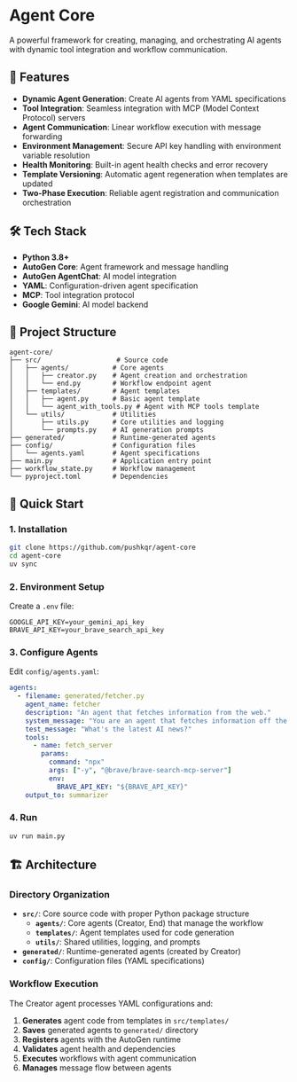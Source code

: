 # Agent Core

A powerful framework for creating, managing, and orchestrating AI agents with dynamic tool integration and workflow communication.

## 🚀 Features

- **Dynamic Agent Generation**: Create AI agents from YAML specifications
- **Tool Integration**: Seamless integration with MCP (Model Context Protocol) servers
- **Agent Communication**: Linear workflow execution with message forwarding
- **Environment Management**: Secure API key handling with environment variable resolution
- **Health Monitoring**: Built-in agent health checks and error recovery
- **Template Versioning**: Automatic agent regeneration when templates are updated
- **Two-Phase Execution**: Reliable agent registration and communication orchestration

## 🛠️ Tech Stack

- **Python 3.8+**
- **AutoGen Core**: Agent framework and message handling
- **AutoGen AgentChat**: AI model integration
- **YAML**: Configuration-driven agent specification
- **MCP**: Tool integration protocol
- **Google Gemini**: AI model backend

## 📁 Project Structure

```
agent-core/
├── src/                   # Source code
│   ├── agents/           # Core agents
│   │   ├── creator.py    # Agent creation and orchestration
│   │   └── end.py        # Workflow endpoint agent
│   ├── templates/        # Agent templates
│   │   ├── agent.py      # Basic agent template
│   │   └── agent_with_tools.py # Agent with MCP tools template
│   └── utils/            # Utilities
│       ├── utils.py      # Core utilities and logging
│       └── prompts.py    # AI generation prompts
├── generated/            # Runtime-generated agents
├── config/               # Configuration files
│   └── agents.yaml       # Agent specifications
├── main.py               # Application entry point
├── workflow_state.py     # Workflow management
└── pyproject.toml        # Dependencies
```

## 🚀 Quick Start

### 1. Installation

```bash
git clone https://github.com/pushkqr/agent-core
cd agent-core
uv sync
```

### 2. Environment Setup

Create a `.env` file:

```env
GOOGLE_API_KEY=your_gemini_api_key
BRAVE_API_KEY=your_brave_search_api_key
```

### 3. Configure Agents

Edit `config/agents.yaml`:

```yaml
agents:
  - filename: generated/fetcher.py
    agent_name: fetcher
    description: "An agent that fetches information from the web."
    system_message: "You are an agent that fetches information off the web."
    test_message: "What's the latest AI news?"
    tools:
      - name: fetch_server
        params:
          command: "npx"
          args: ["-y", "@brave/brave-search-mcp-server"]
          env:
            BRAVE_API_KEY: "${BRAVE_API_KEY}"
    output_to: summarizer
```

### 4. Run

```bash
uv run main.py
```

## 🏗️ Architecture

### Directory Organization

- **`src/`**: Core source code with proper Python package structure
  - **`agents/`**: Core agents (Creator, End) that manage the workflow
  - **`templates/`**: Agent templates used for code generation
  - **`utils/`**: Shared utilities, logging, and prompts
- **`generated/`**: Runtime-generated agents (created by Creator)
- **`config/`**: Configuration files (YAML specifications)

### Workflow Execution

The Creator agent processes YAML configurations and:

1. **Generates** agent code from templates in `src/templates/`
2. **Saves** generated agents to `generated/` directory
3. **Registers** agents with the AutoGen runtime
4. **Validates** agent health and dependencies
5. **Executes** workflows with agent communication
6. **Manages** message flow between agents


